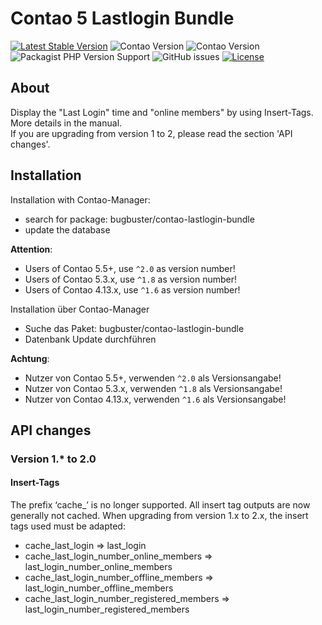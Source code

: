 # Contao 5 Lastlogin Bundle

[![Latest Stable Version](https://poser.pugx.org/bugbuster/contao-lastlogin-bundle/v/stable.svg)](https://packagist.org/packages/bugbuster/contao-lastlogin-bundle)
![Contao Version](https://img.shields.io/badge/Contao-5.3-orange) ![Contao Version](https://img.shields.io/badge/Contao-4.13-orange)
![Packagist PHP Version Support](https://img.shields.io/packagist/php-v/bugbuster/contao-lastlogin-bundle)
![GitHub issues](https://img.shields.io/github/issues/BugBuster1701/contao-lastlogin-bundle)
[![License](https://poser.pugx.org/bugbuster/contao-lastlogin-bundle/license.svg)](https://packagist.org/packages/bugbuster/contao-lastlogin-bundle)


## About

Display the "Last Login" time and "online members" by using Insert-Tags. More details in the manual.<br>
If you are upgrading from version 1 to 2, please read the section 'API changes'.

## Installation

Installation with Contao-Manager: 
* search for package: bugbuster/contao-lastlogin-bundle
* update the database

__Attention__: 
* Users of Contao 5.5+, use `^2.0` as version number! 
* Users of Contao 5.3.x, use `^1.8` as version number! 
* Users of Contao 4.13.x, use `^1.6` as version number! 


Installation über Contao-Manager

* Suche das Paket: bugbuster/contao-lastlogin-bundle
* Datenbank Update durchführen

__Achtung__: 
* Nutzer von Contao 5.5+, verwenden `^2.0` als Versionsangabe!
* Nutzer von Contao 5.3.x, verwenden `^1.8` als Versionsangabe!
* Nutzer von Contao 4.13.x, verwenden `^1.6` als Versionsangabe!

## API changes

### Version 1.* to 2.0

#### Insert-Tags
The prefix ‘cache_’ is no longer supported. All insert tag outputs are now generally not cached.
When upgrading from version 1.x to 2.x, the insert tags used must be adapted:
- cache_last_login => last_login
- cache_last_login_number_online_members => last_login_number_online_members
- cache_last_login_number_offline_members => last_login_number_offline_members
- cache_last_login_number_registered_members => last_login_number_registered_members
